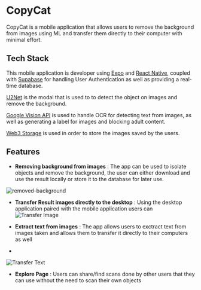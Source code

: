 # CopyCat

CopyCat is a mobile application that allows users to remove the background from images using ML and transfer them directly to their computer with minimal effort.

## Tech Stack
This mobile application is developer using [Expo](https://expo.io) and [React Native](https://reactnative.dev), coupled with [Supabase](Supabase.com) for handling User Authentication as well as providing a real-time database.

[U2Net](https://github.com/xuebinqin/U-2-Net) is the modal that is used to to detect the object on images and remove the background.

[Google Vision API](https://cloud.google.com/vision) is used to handle OCR for detecting text from images, as well as generating a label for images and blocking adult content.

[Web3 Storage](web3.storage) is used in order to store the images saved by the users.

## Features

* **Removing background from images** : The app can be used to isolate objects and remove the background, the user can either download and use the result locally or store it to the database for later use.

![removed-background](https://user-images.githubusercontent.com/62159014/169476522-e87fa7b9-430d-420d-8125-db8dedaa9544.jpeg)

* **Transfer Result images directly to the desktop** : Using the desktop application paired with the mobile application users can 
![Transfer Image](https://user-images.githubusercontent.com/62159014/169476535-acc35e93-fa78-4f5c-a3a3-980fbfc7c604.gif)


* **Extract text from images** : The app allows users to exctract text from images taken and allows them to transfer it directly to their computers as well
* 
![Transfer Text](https://user-images.githubusercontent.com/62159014/169476940-48a49943-f733-4793-92d6-7e3c37b8cb1b.gif)



* **Explore Page** : Users can share/find scans done by other users that they can use without the need to scan their own objects 